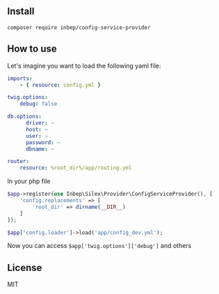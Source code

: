 Install
-------
```
composer require inbep/config-service-provider
```

How to use
----------
Let's imagine you want to load the following yaml file:

```yaml
imports:
    - { resource: config.yml }

twig.options:
    debug: false

db.options:
      driver: ~
      host: ~
      user: ~
      password: ~
      dbname: ~

router:
    resource: %root_dir%/app/routing.yml
```

In your php file
```php
$app->register(use Inbep\Silex\Provider\ConfigServiceProvider(), [
    'config.replacements' => [
        'root_dir' => dirname(__DIR__)
    ]
]);

$app['config.loader']->load('app/config_dev.yml');
```

Now you can access `$app['twig.options']['debug']` and others

License
-------
MIT
